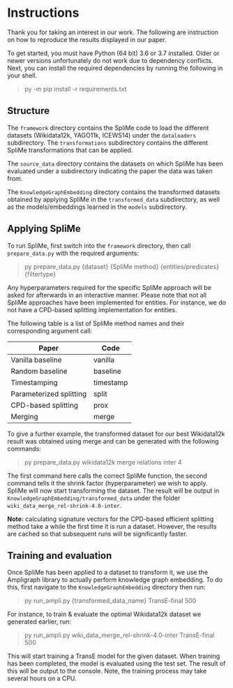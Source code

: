 # Instructions

Thank you for taking an interest in our work. The following are instruction on how to reproduce the results displayed in our paper. 

To get started, you must have Python (64 bit) 3.6 or 3.7 installed. Older or newer versions unfortunately do not work due to dependency conflicts. Next, you can install the required dependencies by running the following in your shell.

> py -m pip install -r requirements.txt

## Structure
The `framework` directory contains the SpliMe code to load the different datasets (Wikidata12k, YAGO11k, ICEWS14) under the `dataloaders` subdirectory. The `transformations` subdirectory contains the different SpliMe transformations that can be applied. 

The `source_data` directory contains the datasets on which SpliMe has been evaluated under a subdirectory indicating the paper the data was taken from. 

The `KnowledgeGraphEmbedding` directory contains the transformed datasets obtained by applying SpliMe in the `transformed_data` subdirectory, as well as the models/embeddings learned in the `models` subdirectory.

## Applying SpliMe
To run SpliMe, first switch into the `framework` directory, then call `prepare_data.py` with the required arguments:

> py prepare_data.py {dataset} {SpliMe method} {entities/predicates} {filtertype}

Any hyperparameters required for the specific SpliMe approach will be asked for afterwards in an interactive manner. Please note that not all SpliMe approaches have been implemented for entities. For instance, we do not have a CPD-based splitting implementation for entities.

The following table is a list of SpliMe method names and their corresponding argument call:

Paper| Code
-------|--------
Vanilla baseline | vanilla
Random baseline | baseline
Timestamping     | timestamp
Parameterized splitting | split
CPD-based splitting     | prox
Merging | merge

To give a further example, the transformed dataset for our best Wikidata12k result was obtained using merge and can be generated with the following commands:

> py prepare_data.py wikidata12k merge relations inter
> 4

The first command here calls the correct SpliMe function, the second command tells it the shrink factor (hyperparameter) we wish to apply. SpliMe will now start transforming the dataset. The result will be output in `KnowledgeGraphEmbedding/transformed_data` under the folder `wiki_data_merge_rel-shrink-4.0-inter`. 

**Note:** calculating signature vectors for the CPD-based efficient splitting method take a while the first time it is run a dataset. However, the results are cached so that subsequent runs will be significantly faster.

## Training and evaluation
Once SpliMe has been applied to a dataset to transform it, we use the Ampligraph library to actually perform knowledge graph embedding. To do this, first navigate to the `KnowledgeGraphEmbedding` directory then run:

> py run_ampli.py {transformed_data_name} TransE-final 500

For instance, to train & evaluate the optimal Wikidata12k dataset we generated earlier, run:

> py run_ampli.py wiki_data_merge_rel-shrink-4.0-inter TransE-final 500

This will start training a TransE model for the given dataset. When training has been completed, the model is evaluated using the test set. The result of this will be output to the console. Note, the training process may take several hours on a CPU.
